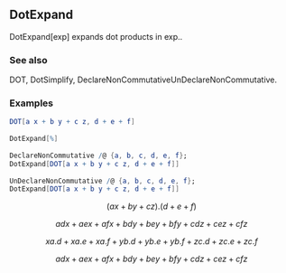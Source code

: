 ##  DotExpand 

DotExpand[exp] expands dot products in exp..

###  See also 

DOT, DotSimplify, DeclareNonCommutativeUnDeclareNonCommutative.

###  Examples 

```mathematica
DOT[a x + b y + c z, d + e + f] 
 
DotExpand[%] 
 
DeclareNonCommutative /@ {a, b, c, d, e, f};
DotExpand[DOT[a x + b y + c z, d + e + f]] 
 
UnDeclareNonCommutative /@ {a, b, c, d, e, f};
DotExpand[DOT[a x + b y + c z, d + e + f]]
```

$$(a x+b y+c z).(d+e+f)$$

$$a d x+a e x+a f x+b d y+b e y+b f y+c d z+c e z+c f z$$

$$x a.d+x a.e+x a.f+y b.d+y b.e+y b.f+z c.d+z c.e+z c.f$$

$$a d x+a e x+a f x+b d y+b e y+b f y+c d z+c e z+c f z$$